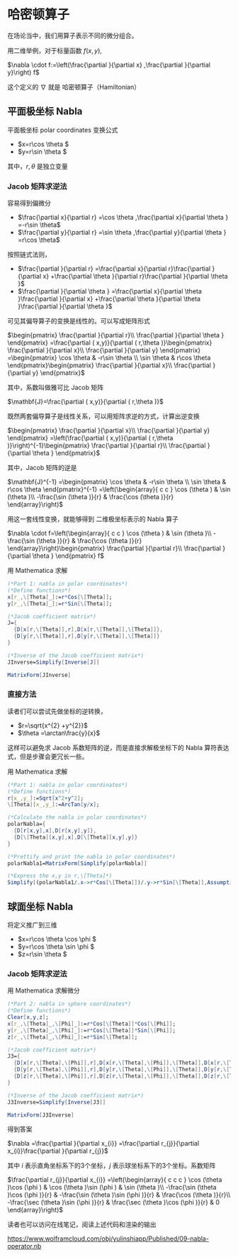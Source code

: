 # 哈密顿算子

在场论当中，我们用算子表示不同的微分组合。

用二维举例，对于标量函数 $f(x,y)$, 

$\nabla \cdot f:=\left(\frac{\partial }{\partial x} ,\frac{\partial }{\partial y}\right) f$

这个定义的 $\nabla$ 就是 哈密顿算子（Hamiltonian）

## 平面极坐标 Nabla

平面极坐标 polar coordinates 变换公式

- $x=r\cos \theta $
- $y=r\sin \theta $

其中，$r,\theta$  是独立变量

### Jacob 矩阵求逆法

容易得到偏微分

- $\frac{\partial x}{\partial r} =\cos \theta ,\frac{\partial x}{\partial \theta } =-r\sin \theta$
- $\frac{\partial y}{\partial r} =\sin \theta ,\frac{\partial y}{\partial \theta } =r\cos \theta$

按照链式法则，

- $\frac{\partial }{\partial r} =\frac{\partial x}{\partial r}\frac{\partial }{\partial x} +\frac{\partial \theta }{\partial r}\frac{\partial }{\partial \theta }$
- $\frac{\partial }{\partial \theta } =\frac{\partial x}{\partial \theta }\frac{\partial }{\partial x} +\frac{\partial \theta }{\partial \theta }\frac{\partial }{\partial \theta }$

可见其偏导算子的变换是线性的。可以写成矩阵形式

$\begin{pmatrix}
\frac{\partial }{\partial r}\\
\frac{\partial }{\partial \theta }
\end{pmatrix} =\frac{\partial ( x,y)}{\partial ( r,\theta )}\begin{pmatrix}
\frac{\partial }{\partial x}\\
\frac{\partial }{\partial y}
\end{pmatrix} =\begin{pmatrix}
\cos \theta  & -r\sin \theta \\
\sin \theta  & r\cos \theta 
\end{pmatrix}\begin{pmatrix}
\frac{\partial }{\partial x}\\
\frac{\partial }{\partial y}
\end{pmatrix}$

其中，系数叫做雅可比 Jacob 矩阵

$\mathbf{J}=\frac{\partial ( x,y)}{\partial ( r,\theta )}$

既然两套偏导算子是线性关系，可以用矩阵求逆的方式，计算出逆变换

$\begin{pmatrix}
\frac{\partial }{\partial x}\\
\frac{\partial }{\partial y}
\end{pmatrix} =\left(\frac{\partial ( x,y)}{\partial ( r,\theta )}\right)^{-1}\begin{pmatrix}
\frac{\partial }{\partial r}\\
\frac{\partial }{\partial \theta }
\end{pmatrix}$

其中，Jacob 矩阵的逆是

$\mathbf{J}^{-1} =\begin{pmatrix}
\cos \theta  & -r\sin \theta \\
\sin \theta  & r\cos \theta 
\end{pmatrix}^{-1} =\left(\begin{array}{ c c }
\cos (\theta ) & \sin (\theta )\\
-\frac{\sin (\theta )}{r} & \frac{\cos (\theta )}{r}
\end{array}\right)$

用这一套线性变换，就能够得到 二维极坐标表示的 Nabla 算子

$\nabla \cdot f=\left(\begin{array}{ c c }
\cos (\theta ) & \sin (\theta )\\
-\frac{\sin (\theta )}{r} & \frac{\cos (\theta )}{r}
\end{array}\right)\begin{pmatrix}
\frac{\partial }{\partial r}\\
\frac{\partial }{\partial \theta }
\end{pmatrix} f$

用 Mathematica 求解

```mathematica
(*Part 1: nabla in polar coordinates*)
(*Define functions*)
x[r_,\[Theta]_]:=r*Cos[\[Theta]];
y[r_,\[Theta]_]:=r*Sin[\[Theta]];

(*Jacob coefficient matrix*)
J={
  {D[x[r,\[Theta]],r],D[x[r,\[Theta]],\[Theta]]},
  {D[y[r,\[Theta]],r],D[y[r,\[Theta]],\[Theta]]}
}

(*Inverse of the Jacob coefficient matrix*)
JInverse=Simplify[Inverse[J]]

MatrixForm[JInverse]
```

### 直接方法

读者们可以尝试先做坐标的逆转换，

- $r=\sqrt{x^{2} +y^{2}}$
- $\theta =\arctan\frac{y}{x}$

这样可以避免求 Jacob 系数矩阵的逆，而是直接求解极坐标下的 Nabla 算符表达式，但是步骤会更冗长一些。

用 Mathematica 求解

```mathematica
(*Part 1: nabla in polar coordinates*)
(*Define functions*)
r[x_,y_]:=Sqrt[x^2+y^2];
\[Theta][x_,y_]:=ArcTan[y/x];

(*Calculate the nabla in polar coordinates*)
polarNabla={
  {D[r[x,y],x],D[r[x,y],y]},
  {D[\[Theta][x,y],x],D[\[Theta][x,y],y]}
}

(*Prettify and print the nabla in polar coordinates*)
polarNabla1=MatrixForm[Simplify[polarNabla]]

(*Express the x,y in r,\[Theta]*)
Simplify[(polarNabla1/.x->r*Cos[\[Theta]])/.y->r*Sin[\[Theta]],Assumptions -> r > 0]
```

## 球面坐标 Nabla

将定义推广到三维

- $x=r\cos \theta \cos \phi $
- $y=r\cos \theta \sin \phi $
- $z=r\sin \theta $

### Jacob 矩阵求逆法

用 Mathematica 求解微分

```mathematica
(*Part 2: nabla in sphere coordinates*)
(*Define functions*)
Clear[x,y,z];
x[r_,\[Theta]_,\[Phi]_]:=r*Cos[\[Theta]]*Cos[\[Phi]];
y[r_,\[Theta]_,\[Phi]_]:=r*Cos[\[Theta]]*Sin[\[Phi]];
z[r_,\[Theta]_,\[Phi]_]:=r*Sin[\[Theta]];

(*Jacob coefficient matrix*)
J3={
  {D[x[r,\[Theta],\[Phi]],r],D[x[r,\[Theta],\[Phi]],\[Theta]],D[x[r,\[Theta],\[Phi]],\[Phi]]},
  {D[y[r,\[Theta],\[Phi]],r],D[y[r,\[Theta],\[Phi]],\[Theta]],D[y[r,\[Theta],\[Phi]],\[Phi]]},
  {D[z[r,\[Theta],\[Phi]],r],D[z[r,\[Theta],\[Phi]],\[Theta]],D[z[r,\[Theta],\[Phi]],\[Phi]]},
}

(*Inverse of the Jacob coefficient matrix*)
J3Inverse=Simplify[Inverse[J3]]

MatrixForm[J3Inverse]
```

得到答案

$\nabla =\frac{\partial }{\partial x_{i}} =\frac{\partial r_{j}}{\partial x_{i}}\frac{\partial }{\partial r_{j}}$

其中 $i$  表示直角坐标系下的3个坐标，$j$ 表示球坐标系下的3个坐标。系数矩阵

$\frac{\partial r_{j}}{\partial x_{i}} =\left(\begin{array}{ c c c }
\cos (\theta )\cos (\phi ) & \cos (\theta )\sin (\phi ) & \sin (\theta )\\
-\frac{\sin (\theta )\cos (\phi )}{r} & -\frac{\sin (\theta )\sin (\phi )}{r} & \frac{\cos (\theta )}{r}\\
-\frac{\sec (\theta )\sin (\phi )}{r} & \frac{\sec (\theta )\cos (\phi )}{r} & 0
\end{array}\right)$

读者也可以访问在线笔记，阅读上述代码和渲染的输出

https://www.wolframcloud.com/obj/yulinshiapp/Published/09-nabla-operator.nb
